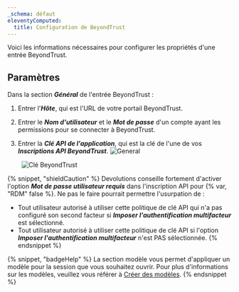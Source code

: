 ```yaml
---
_schema: défaut
eleventyComputed:
  title: Configuration de BeyondTrust
---
```

Voici les informations nécessaires pour configurer les propriétés d'une entrée BeyondTrust.

## Paramètres

Dans la section ***Général*** de l'entrée BeyondTrust :

1. Entrer l'***Hôte***, qui est l'URL de votre portail BeyondTrust.
2. Entrer le ***Nom d'utilisateur*** et le ***Mot de passe*** d'un compte ayant les permissions pour se connecter à BeyondTrust.
3. Entrer la ***Clé API de l'application***, qui est la clé de l'une de vos ***Inscriptions API BeyondTrust***. ![General](https://cdnweb.devolutions.net/docs/RDMW4107_2024_2.png "General")

   &nbsp;
   ![Clé BeyondTrust](https://cdnweb.devolutions.net/docs/INTERFACE4053.png "Clé BeyondTrust")
   
{% snippet, "shieldCaution" %}
Devolutions conseille fortement d'activer l'option ***Mot de passe utilisateur requis*** dans l'inscription API pour {% var, "RDM" false %}. Ne pas le faire pourrait permettre l'usurpation de :
* Tout utilisateur autorisé à utiliser cette politique de clé API qui n'a pas configuré son second facteur si ***Imposer l'authentification multifacteur*** est sélectionné.
* Tout utilisateur autorisé à utiliser cette politique de clé API si l'option ***Imposer l'authentification multifacteur*** n'est PAS sélectionnée.
{% endsnippet %}

{% snippet, "badgeHelp" %}
La section modèle vous permet d'appliquer un modèle pour la session que vous souhaitez ouvrir. Pour plus d'informations sur les modèles, veuillez vous référer à [Créer des modèles](https://docs.devolutions.net/rdm/windows/commands/file/templates/creating-templates).
{% endsnippet %}
